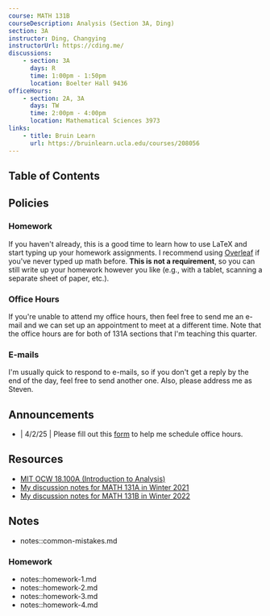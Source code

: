 ```yaml
---
course: MATH 131B
courseDescription: Analysis (Section 3A, Ding)
section: 3A
instructor: Ding, Changying
instructorUrl: https://cding.me/
discussions:
    - section: 3A
      days: R
      time: 1:00pm - 1:50pm
      location: Boelter Hall 9436
officeHours:
    - section: 2A, 3A
      days: TW
      time: 2:00pm - 4:00pm
      location: Mathematical Sciences 3973
links:
    - title: Bruin Learn
      url: https://bruinlearn.ucla.edu/courses/208056
---
```


## Table of Contents

## Policies

### Homework

If you haven't already, this is a good time to learn how to use LaTeX and start typing up your homework assignments. I recommend using [Overleaf](https://www.overleaf.com/) if you've never typed up math before. **This is not a requirement**, so you can still write up your homework however you like (e.g., with a tablet, scanning a separate sheet of paper, etc.).

### Office Hours

If you're unable to attend my office hours, then feel free to send me an e-mail and we can set up an appointment to meet at a different time. Note that the office hours are for both of 131A sections that I'm teaching this quarter.

### E-mails

I'm usually quick to respond to e-mails, so if you don't get a reply by the end of the day, feel free to send another one. Also, please address me as Steven.

## Announcements

-   | 4/2/25 | Please fill out this [form](https://forms.gle/y4NVL92DFtMpewyg9) to help me schedule office hours.

## Resources

-   [MIT OCW 18.100A (Introduction to Analysis)](https://ocw.mit.edu/courses/mathematics/18-100b-analysis-i-fall-2010/)
-   [My discussion notes for MATH 131A in Winter 2021](https://www.math.ucla.edu/~steven/teaching/21w.131a.3/#notes)
-   [My discussion notes for MATH 131B in Winter 2022](https://www.math.ucla.edu/~steven/teaching/22w.131b.1/#notes)

## Notes

-   notes::common-mistakes.md

### Homework

-   notes::homework-1.md
-   notes::homework-2.md
-   notes::homework-3.md
-   notes::homework-4.md
